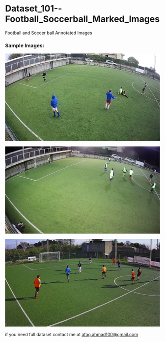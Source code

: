 # Dataset_101--Football_Soccerball_Marked_Images
Football and Soccer ball Annotated Images

### Sample Images:

![Sample 1](sample1.jpg)

![Sample 2](sample2.jpg)

![Sample 3](sample3.jpg)

if you need full dataset contact me at [afaq.ahmad100@gmail.com](afaq.ahmad100@gmail.com)
